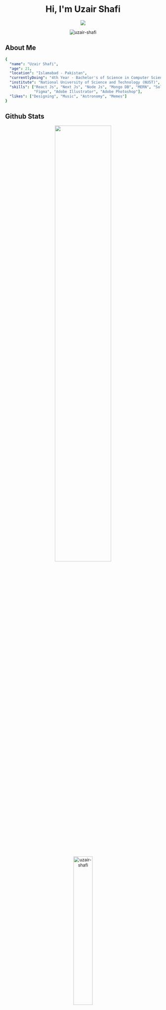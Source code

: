 <h1 align="center">Hi, I'm Uzair Shafi</h1>


<p align="center">
<img src="https://readme-typing-svg.herokuapp.com?font=Time+New+Roman&color=cyan&size=25&center=true&vCenter=true&width=600&height=100&lines=Web+and+Blockchain+Developer;">
</p>
<p align="center"> 
  <img src="https://komarev.com/ghpvc/?username=uzair-shafi&label=Profile%20Views&color=0e75b6&style=flat-square" alt="uzair-shafi" />
</p>
 

<h2>About Me</h2>

```yaml
{
  "name": "Uzair Shafi",
  "age": 21,
  "location": "Islamabad - Pakistan",
  "currentlyDoing": "4th Year - Bachelor's of Science in Computer Science (BSCS)",
  "institute": "National University of Science and Technology (NUST)",
  "skills": ["React Js", "Next Js", "Node Js", "Mongo DB", "MERN", "Solidity", "WordPress",
             "Figma", "Adobe Illustrator", "Adobe Photoshop"],
  "likes": ["Designing", "Music", "Astronomy", "Memes"]
}
```

<h2>Github Stats</h2>
<p align="center">
  <img width="60%" src="https://github-readme-streak-stats.herokuapp.com?user=uzair-shafi&theme=tokyonight&date_format=M%20j%5B%2C%20Y%5D&hide_border=true" />
  <!--<img width="46.5%" src="https://github-readme-stats.vercel.app/api?username=uzair-shafi&theme=tokyonight&hide_border=true" />-->
</p>
<p align="center">
  <img width="35%" src="https://github-readme-stats.vercel.app/api/top-langs?username=uzair-shafi&show_icons=true&locale=en&layout=compact&theme=tokyonight&hide=c&hide_border=true" alt="uzair-shafi" />
</p>

 

<h2></h2>Connect With Me</h2>

<p align="left">
 
  
<a href="https://twitter.com/@itsuzair_here" target="blank"><img align="center" src="https://raw.githubusercontent.com/rahuldkjain/github-profile-readme-generator/master/src/images/icons/Social/twitter.svg" alt="@itsuzair_here" height="30" width="40" /></a>
<a href="https://linkedin.com/in/uzair shafi" target="blank"><img align="center" src="https://raw.githubusercontent.com/rahuldkjain/github-profile-readme-generator/master/src/images/icons/Social/linked-in-alt.svg" alt="uzair shafi" height="30" width="40" /></a>
<a href="https://instagram.com/i.a.m.uzair" target="blank"><img align="center" src="https://raw.githubusercontent.com/rahuldkjain/github-profile-readme-generator/master/src/images/icons/Social/instagram.svg" alt="i.a.m.uzair" height="30" width="40" /></a>
<a href="https://www.behance.net/uzair shafi" target="blank"><img align="center" src="https://raw.githubusercontent.com/rahuldkjain/github-profile-readme-generator/master/src/images/icons/Social/behance.svg" alt="uzair shafi" height="30" width="40" /></a>
</p>



